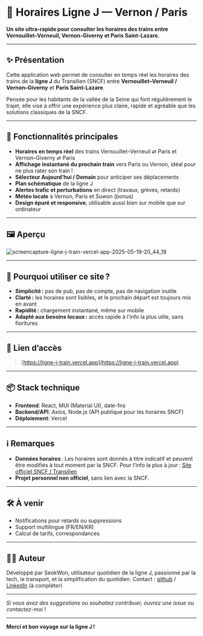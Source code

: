 # 🚆 Horaires Ligne J — Vernon / Paris

**Un site ultra-rapide pour consulter les horaires des trains entre Vernouillet–Verneuil, Vernon-Giverny et Paris Saint-Lazare.**

---

## ✨ Présentation

Cette application web permet de consulter en temps réel les horaires des trains de la **ligne J** du Transilien (SNCF) entre **Vernouillet–Verneuil / Vernon–Giverny** et **Paris Saint-Lazare**.

Pensée pour les habitants de la vallée de la Seine qui font régulièrement le trajet, elle vise à offrir une expérience plus claire, rapide et agréable que les solutions classiques de la SNCF.

---

## 🧭 Fonctionnalités principales

* **Horaires en temps réel** des trains Vernouillet–Verneuil ⇄ Paris et Vernon–Giverny ⇄ Paris
* **Affichage instantané du prochain train** vers Paris ou Vernon, idéal pour ne plus rater son train !
* **Sélecteur Aujourd’hui / Demain** pour anticiper ses déplacements
* **Plan schématique** de la ligne J
* **Alertes trafic et perturbations** en direct (travaux, grèves, retards)
* **Météo locale** à Vernon, Paris et Suwon (bonus)
* **Design épuré et responsive**, utilisable aussi bien sur mobile que sur ordinateur

---

## 🖼️ Aperçu

![screencapture-ligne-j-train-vercel-app-2025-05-19-20_44_18](https://github.com/user-attachments/assets/5497691c-b32c-4797-ac5e-4af9755ffb47)

---

## 🚀 Pourquoi utiliser ce site ?

* **Simplicité :** pas de pub, pas de compte, pas de navigation inutile
* **Clarté :** les horaires sont lisibles, et le prochain départ est toujours mis en avant
* **Rapidité :** chargement instantané, même sur mobile
* **Adapté aux besoins locaux :** accès rapide à l’info la plus utile, sans fioritures

---

## 🔗 Lien d’accès

> [https://ligne-j-train.vercel.app](https://ligne-j-train.vercel.app)

---

## 📦 Stack technique

* **Frontend**: React, MUI (Material UI), date-fns
* **Backend/API**: Axios, Node.js (API publique pour les horaires SNCF)
* **Déploiement**: Vercel

---

## ℹ️ Remarques

* **Données horaires** : Les horaires sont donnés à titre indicatif et peuvent être modifiés à tout moment par la SNCF.
  Pour l’info la plus à jour : [Site officiel SNCF / Transilien](https://www.transilien.com/fr/page-lignes/ligne-j)
* **Projet personnel non officiel**, sans lien avec la SNCF.

---

## 🛠️ À venir

* Notifications pour retards ou suppressions
* Support multilingue (FR/EN/KR)
* Calcul de tarifs, correspondances

---

## 🙋‍♂️ Auteur

Développé par SeokWon, utilisateur quotidien de la ligne J, passionné par la tech, le transport, et la simplification du quotidien.
Contact : [github](https://github.com/Alfex4936?tab=repositories) / [LinkedIn](https://www.linkedin.com/in/seokwon-choi-482a41220) (à compléter)

---

*Si vous avez des suggestions ou souhaitez contribuer, ouvrez une issue ou contactez-moi !*

---

**Merci et bon voyage sur la ligne J !**
